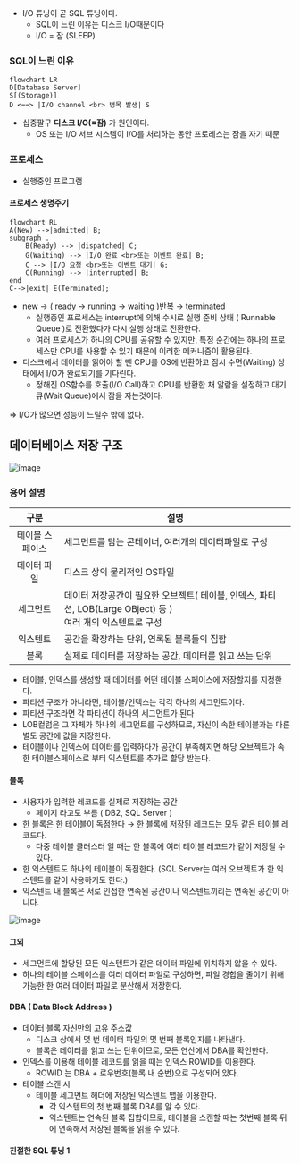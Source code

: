 - I/O 튜닝이 곧 SQL 튜닝이다.
    - SQL이 느린 이유는 디스크 I/O때문이다
    - I/O = 잠 (SLEEP)

### SQL이 느린 이유
```mermaid
flowchart LR
D[Database Server]
S[(Storage)]
D <==> |I/O channel <br> 병목 발생| S
```
- 십중팔구 **디스크 I/O(=잠)** 가 원인이다.
    - OS 또는 I/O 서브 시스템이 I/O를 처리하는 동안 프로레스는 잠을 자기 때문

### 프로세스
- 실행중인 프로그램
#### 프로세스 생명주기
```mermaid
flowchart RL
A(New) -->|admitted| B;
subgraph .
    B(Ready) --> |dispatched| C;
    G(Waiting) --> |I/O 완료 <br>또는 이벤트 완료| B;
    C --> |I/O 요청 <br>또는 이벤트 대기| G;
    C(Running) --> |interrupted| B;
end
C-->|exit| E(Terminated);
```
- new → ( ready → running → waiting )반복 → terminated
    - 실행중인 프로세스는 interrupt에 의해 수시로 실행 준비 상태 ( Runnable Queue )로 전환했다가 다시 실행 상태로 전환한다.
    - 여러 프로세스가 하나의 CPU를 공유할 수 있지만, 특정 순간에는 하나의 프로세스만 CPU를 사용할 수 있기 때문에 이러한 메커니즘이 활용된다.
- 디스크에서 데이터를 읽어야 할 땐 CPU를 OS에 반환하고 잠시 수면(Waiting) 상태에서 I/O가 완료되기를 기다린다. 
    - 정해진 OS함수를 호출(I/O Call)하고 CPU를 반환한 채 알람을 설정하고 대기 큐(Wait Queue)에서 잠을 자는것이다.

⇒ I/O가 많으면 성능이 느릴수 밖에 없다.

## 데이터베이스 저장 구조
![image](https://user-images.githubusercontent.com/62924471/221323084-2fca7865-df5a-411f-b0d8-6f94dbaabaf5.png)

### 용어 설명
구분 | 설명
:--:|--
테이블 스페이스 | 세그먼트를 담는 콘테이너, 여러개의 데이터파일로 구성
데이터 파일 | 디스크 상의 물리적인 OS파일
세그먼트 | 데이터 저장공간이 필요한 오브젝트( 테이블, 인덱스, 파티션, LOB(Large OBject) 등 ) <br> 여러 개의 익스텐트로 구성
익스텐트 | 공간을 확장하는 단위, 연록된 블록들의 집합
블록 | 실제로 데이터를 저장하는 공간, 데이터를 읽고 쓰는 단위

- 테이블, 인덱스를 생성할 때 데이터를 어떤 테이블 스페이스에 저장할지를 지정한다.
- 파티션 구조가 아니라면, 테이블/인덱스는 각각 하나의 세그먼트이다.
- 파티션 구조라면 각 파티션이 하나의 세그먼트가 된다
- LOB컬럼은 그 자체가 하나의 세그먼트를 구성하므로, 자신이 속한 테이블과는 다른 별도 공간에 값을 저장한다.
- 테이블이나 인덱스에 데이터를 입력하다가 공간이 부족해지면 해당 오브젝트가 속한 테이블스페이스로 부터 익스텐트를 추가로 할당 받는다.

#### 블록
- 사용자가 입력한 레코드를 실제로 저장하는 공간
    - 페이지 라고도 부름 ( DB2, SQL Server )
- 한 블록은 한 테이블이 독점한다 → 한 블록에 저장된 레코드는 모두 같은 테이블 레코드다.
    - 다중 테이블 클러스터 일 때는 한 블록에 여러 테이블 레코드가 같이 저장될 수 있다.
- 한 익스텐트도 하나의 테이블이 독점한다. (SQL Server는 여러 오브젝트가 한 익스텐트를 같이 사용하기도 한다.)
- 익스텐트 내 블록은 서로 인접한 연속된 공간이나 익스텐트끼리는 연속된 공간이 아니다.

![image](https://user-images.githubusercontent.com/62924471/221323071-6eb885eb-6e36-4231-bf7c-74ccd1104986.png)


#### 그외
- 세그먼트에 할당된 모든 익스텐트가 같은 데이터 파일에 위치하지 않을 수 있다.
- 하나의 테이블 스페이스를 여러 데이터 파일로 구성하면, 파일 경합을 줄이기 위해 가능한 한 여러 데이터 파일로 분산해서 저장한다.

#### DBA ( Data Block Address )
- 데이터 블록 자신만의 고유 주소값 
    - 디스크 상에서 몇 번 데이터 파일의 몇 번째 블록인지를 나타낸다.
    - 블록은 데이터를 읽고 쓰는 단위이므로, 모든 연산에서 DBA를 확인한다.
- 인덱스를 이용해 테이블 레코드를 읽을 때는 인덱스 ROWID를 이용한다.
    - ROWID 는 DBA + 로우번호(블록 내 순번)으로 구성되어 있다.
- 테이블 스캔 시
    - 테이블 세그먼트 헤더에 저장된 익스텐트 맵을 이용한다.
        - 각 익스텐트의 첫 번째 블록 DBA를 알 수 있다.
        - 익스텐트는 연속된 블록 집합이므로, 테이블을 스캔할 때는 첫번째 블록 뒤에 연속해서 저장된 블록을 읽을 수 있다.


#### 친절한 SQL 튜닝 1
